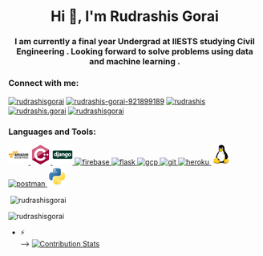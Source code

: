 <h1 align="center">Hi 👋, I'm Rudrashis Gorai</h1>
<h3 align="center">I am currently a final year Undergrad at IIESTS studying Civil Engineering . Looking forward to solve problems using data and machine learning .</h3>

<h3 align="left">Connect with me:</h3>
<p align="left">
<a href="https://twitter.com/rudrashisgorai" target="blank"><img align="center" src="https://raw.githubusercontent.com/rahuldkjain/github-profile-readme-generator/master/src/images/icons/Social/twitter.svg" alt="rudrashisgorai" height="30" width="40" /></a>
<a href="https://linkedin.com/in/rudrashis-gorai-921899189" target="blank"><img align="center" src="https://raw.githubusercontent.com/rahuldkjain/github-profile-readme-generator/master/src/images/icons/Social/linked-in-alt.svg" alt="rudrashis-gorai-921899189" height="30" width="40" /></a>
<a href="https://www.codechef.com/users/rudrashis" target="blank"><img align="center" src="https://cdn.jsdelivr.net/npm/simple-icons@3.1.0/icons/codechef.svg" alt="rudrashis" height="30" width="40" /></a>
<a href="https://codeforces.com/profile/rudrashis.gorai" target="blank"><img align="center" src="https://cdn.jsdelivr.net/npm/simple-icons@3.0.1/icons/codeforces.svg" alt="rudrashis.gorai" height="30" width="40" /></a>
<a href="https://www.leetcode.com/rudrashisgorai" target="blank"><img align="center" src="https://raw.githubusercontent.com/rahuldkjain/github-profile-readme-generator/master/src/images/icons/Social/leet-code.svg" alt="rudrashisgorai" height="30" width="40" /></a>
</p>

<h3 align="left">Languages and Tools:</h3>
<p align="left"> <a href="https://aws.amazon.com" target="_blank"> <img src="https://raw.githubusercontent.com/devicons/devicon/master/icons/amazonwebservices/amazonwebservices-original-wordmark.svg" alt="aws" width="40" height="40"/> </a> <a href="https://www.w3schools.com/cpp/" target="_blank"> <img src="https://raw.githubusercontent.com/devicons/devicon/master/icons/cplusplus/cplusplus-original.svg" alt="cplusplus" width="40" height="40"/> </a> <a href="https://www.djangoproject.com/" target="_blank"> <img src="https://raw.githubusercontent.com/devicons/devicon/master/icons/django/django-original.svg" alt="django" width="40" height="40"/> </a> <a href="https://firebase.google.com/" target="_blank"> <img src="https://www.vectorlogo.zone/logos/firebase/firebase-icon.svg" alt="firebase" width="40" height="40"/> </a> <a href="https://flask.palletsprojects.com/" target="_blank"> <img src="https://www.vectorlogo.zone/logos/pocoo_flask/pocoo_flask-icon.svg" alt="flask" width="40" height="40"/> </a> <a href="https://cloud.google.com" target="_blank"> <img src="https://www.vectorlogo.zone/logos/google_cloud/google_cloud-icon.svg" alt="gcp" width="40" height="40"/> </a> <a href="https://git-scm.com/" target="_blank"> <img src="https://www.vectorlogo.zone/logos/git-scm/git-scm-icon.svg" alt="git" width="40" height="40"/> </a> <a href="https://heroku.com" target="_blank"> <img src="https://www.vectorlogo.zone/logos/heroku/heroku-icon.svg" alt="heroku" width="40" height="40"/> </a> <a href="https://www.linux.org/" target="_blank"> <img src="https://raw.githubusercontent.com/devicons/devicon/master/icons/linux/linux-original.svg" alt="linux" width="40" height="40"/> </a> <a href="https://postman.com" target="_blank"> <img src="https://www.vectorlogo.zone/logos/getpostman/getpostman-icon.svg" alt="postman" width="40" height="40"/> </a> <a href="https://www.python.org" target="_blank"> <img src="https://raw.githubusercontent.com/devicons/devicon/master/icons/python/python-original.svg" alt="python" width="40" height="40"/> </a> </p>

<p>&nbsp;<img align="center" src="https://github-readme-stats.vercel.app/api?username=rudrashisgorai&show_icons=true&locale=en" alt="rudrashisgorai" /></p>

<p><img align="center" src="https://github-readme-streak-stats.herokuapp.com/?user=rudrashisgorai&" alt="rudrashisgorai" /></p>




- ⚡  
-->
[![Contribution Stats](https://github-contribution-stats.vercel.app/api/?username=rudrashisgorai)](https://github.com/rudrashisgorai/github-contribution-stats/)
